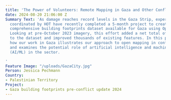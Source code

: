 ```yaml
---
title: 'The Power of Volunteers: Remote Mapping in Gaza and Other Conflict Areas'
date: 2024-08-20 21:06:00 Z
Summary Text: 'As damage reaches record levels in the Gaza Strip, expert volunteers
  coordinated by HOT have recently completed a 5-month project to create the most
  comprehensive building footprints dataset available for Gaza using OpenStreetMap.
  Looking at pre-October 2023 imagery, this effort added a net total of 59,223 buildings
  to the dataset and improved thousands of existing features. In this post, we share
  how our work in Gaza illustrates our approach to open mapping in conflict zones,
  and examines the potential role of artificial intelligence and machine learning
  (AI/ML) in the sector.

'
Feature Image: "/uploads/GazaCity.jpg"
Person: Jessica Pechmann
Country:
- Palestinian Territory
Project:
- Gaza building footprints pre-conflict update 2024
---
```


<html lang="en">
<head>
<style>
.image-container {
display: flex;
justify-content: center;
margin: 20px 0;
}

        .image-container img {
            width: 80%; 
            height: auto; 
        }
    
        .image-container2 {
            display: flex;
            justify-content: center; 
            margin: 20px 0;
        }
    
        .image-container2 img {
            width: 65%; 
            height: auto; 
        }
    
        @media (max-width: 768px) {
            .image-container img {
                width: 50%; 
            }
        }
    
        @media (max-width: 480px) {
            .image-container img {
                width: 75%; 
            }
        }
    </style>

</head>
<body>
<p>As an open map of the world, <a href="https://www.openstreetmap.org">OpenStreetMap (OSM)</a> is a valuable tool for understanding the impacts of war and informing humanitarian response. For example, OSM can provide a baseline dataset of pre-conflict building footprints to be compared with damage analyses.</p>

<p>In Gaza, the escalation of conflict since October 2023 has resulted in a prolonged humanitarian crisis. Understanding the impact of the conflict on buildings has been challenging because pre-existing datasets from AI/ML models and OSM were not accurate enough to create a complete buildings baseline. The high density of buildings and the inability to safely gather on-the-ground information compounded these challenges. In such hard-to-reach areas, HOT’s remote and crowdsourced mapping methodology proved effective in collecting detailed information visible on aerial imagery.</p>

    <p>In February 2024, after consultation with humanitarian and UN actors working in Gaza, HOT initiated the creation of pre-conflict dataset of all building footprints in the area in OSM. HOT’s <a href="https://www.hotosm.org/community/">community of OpenStreetMap volunteers</a> completed all the data <a href="https://wiki.openstreetmap.org/wiki/Gaza_Update_2024">work</a>, coordinating through HOT’s <a href="https://tasks.hotosm.org/">Tasking Manager</a>. The volunteers meticulously added missing buildings and improved existing data. Due to concerns over data protection and quality, only expert volunteer teams were assigned to map and validate the area. As in other areas that are hard to reach due to conflict, HOT balanced the data needs with <a href="https://www.hotosm.org/tools-and-data/data-principles/">responsible data practices</a> based on the context.</p>
<br>

<div class="image-container">
    <img src="/uploads/Example%20of%20increased%20data%20quality%20in%20OpenStreetMap%20building%20footprints%20in%20Gaza%20B.png" alt="Example of increased data quality in OpenStreetMap building footprints in Gaza B">
</div>
<p>The updated data is live in OpenStreetMap and available via <a href="https://data.humdata.org/dataset/hotosm_pse_buildings?">HDX</a> or <a href="https://export.hotosm.org/v3/">HOT’s Export Tool</a>.</p>


<br>  
    <h2>Comparing AI/ML with human-verified OSM building datasets in conflict zones 

</h2>

<p>AI/ML is increasingly used to rapidly generate building footprints across large areas. Sources for automated building footprints range from worldwide datasets by Microsoft or Google to smaller-scale open community-managed tools such as HOT’s new application, <a href="https://www.hotosm.org/tech-suite/fair/">fAIr.</a></p>

    <p>Now that HOT volunteers have completely updated and validated all OSM buildings in visible imagery pre-conflict, <strong>OSM has 18% more individual buildings in the Gaza strip</strong> than  Microsoft’s ML buildings dataset (an estimated 330,079 buildings vs 280,112 buildings). However, in regions where there has not been a coordinated update effort in OSM, the numbers may differ. For example, in Sudan where no large-scale editing campaign has occurred, OSM contains just under 1.5 million buildings, compared to over 5.82 million buildings in Microsoft’s ML data. It is important to note that the ML datasets have not been human-verified and their accuracy is sometimes uncertain. Google Open Buildings has over 26 million building features in Sudan, but visual inspection reveals that many of these features are noise in the data, with the model incorrectly identifying structures in the uninhabited desert. </p> 

<p>If spatial coverage is relatively similar between OSM and ML datasets, automated datasets created by ML image detection work well for many use cases. For other use cases, the precision and verification of a human-checked dataset, such as OSM, is a better fit for the data requirements. For example, during our work in Gaza, we identified issues with ML building datasets that were avoided by working with experienced human volunteers (see image below comparing OSM to <a href="https://planetarycomputer.microsoft.com/dataset/ms-buildings">Microsoft’s ML building datasets</a>). However, it’s important to highlight that ML building datasets differ so might not have the same issues.

    <div class="image-container">
        <img src="/uploads/Examples%20of%20OSM%20vs%20AI%20in%20Gaza%20August%202024-a8e5cb.png" alt="Examples of OSM vs AI in Gaza August 2024">
    </div>
    
    <h2>What’s next?</h2>
    
    <p>When all buildings in conflict zones are reflected in one pre-conflict dataset, data analysts can track which buildings are functional and which are destroyed. Eventually, we will be able to track demolition and rebuilding when the context allows. HOT welcomes data requests from the humanitarian community and will aim to balance requests with anticipated usefulness, available resources, and protection issues to address humanitarian data gaps in conflict zones worldwide. </p>
    
    <p>With increasingly complex emergencies displacing a <a href="https://www.unhcr.org/us/global-trends">record</a> number of people globally, aid organizations are struggling to keep up.  While automation is improving the speed and ability to remotely collect information in hard-to-reach areas, HOT’s approach to coordinating trained volunteers is more important than ever. Lessons learned from the data work in Gaza demonstrates that when higher accuracy data is needed, incorporating a human view into automated ML datasets remains crucial. 

</p>

<strong>There are many ways to get involved with our efforts. Contact us at <a href="mailto:data@hotosm.org">data@hotosm.org</a> to partner, volunteer, or donate to ongoing efforts in conflict-affected areas worldwide</strong>.</p>

    <p>For information on recent damage in Gaza  or Sudan, visit <a href="https://experience.arcgis.com/experience/ea5c453e92724c6ba0a7b8a4037129be/page/UNOSAT/?org=unosat&views=Share">UNOSAT’s Gaza Interactive Data Platform</a> and <a href="https://unosat.org/products/?date_from=2024-02-28&date_to=2024-08-28&region=&activation_type=&title=&is_charter=null">UNOSAT Analyses</a>, or the <a href="https://www.conflict-damage.org/">Decentralized Damage Mapping Group</a>.</p>
    
    <div class="image-container2">
        <img src="/uploads/Gaza-Update-Announcement-Aug-2024.png" alt="Gaza Update Announcement Aug 2024">
    </div>
    
    <p><a href="https://drive.google.com/file/d/1jVjJjji1NhLPCfk7LAf1fXXp6k4YGU0C/view?usp=sharingusp=sharing">Pdf version with the summary of Gaza Update 2024</a></p>
    
    
    <p><em>Cover image: Gaza City in 2006. Public domain.</em></p>

</body>
</html>